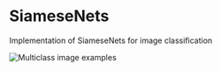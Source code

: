 # SiameseNets
Implementation of SiameseNets for image classification 




![Multiclass image examples](https://i.ibb.co/HCpCT19/Webp-net-resizeimage.png)



